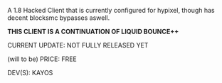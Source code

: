 A 1.8 Hacked Client that is currently configured for hypixel, though has decent blocksmc bypasses aswell.

**THIS CLIENT IS A CONTINUATION OF LIQUID BOUNCE++**

CURRENT UPDATE: NOT FULLY RELEASED YET

(will to be) PRICE: FREE

DEV(S): KAYOS
